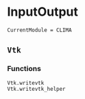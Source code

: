 # InputOutput

```@meta
CurrentModule = CLIMA
```

## `Vtk`

### Functions
```@docs
Vtk.writevtk
Vtk.writevtk_helper
```